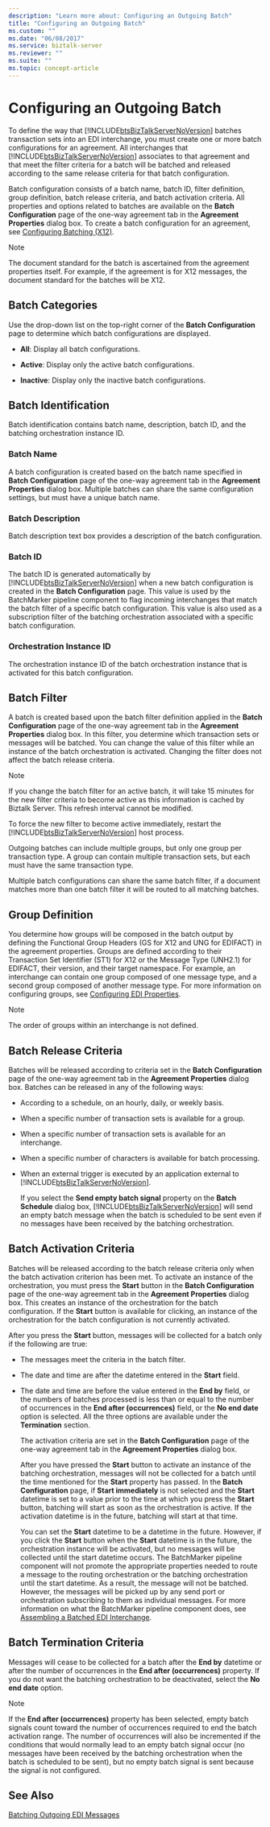 ```yaml
---
description: "Learn more about: Configuring an Outgoing Batch"
title: "Configuring an Outgoing Batch"
ms.custom: ""
ms.date: "06/08/2017"
ms.service: biztalk-server
ms.reviewer: ""
ms.suite: ""
ms.topic: concept-article
---
```

# Configuring an Outgoing Batch
To define the way that [!INCLUDE[btsBizTalkServerNoVersion](../includes/btsbiztalkservernoversion-md.md)] batches transaction sets into an EDI interchange, you must create one or more batch configurations for an agreement. All interchanges that [!INCLUDE[btsBizTalkServerNoVersion](../includes/btsbiztalkservernoversion-md.md)] associates to that agreement and that meet the filter criteria for a batch will be batched and released according to the same release criteria for that batch configuration.  
  
 Batch configuration consists of a batch name, batch ID, filter definition, group definition, batch release criteria, and batch activation criteria. All properties and options related to batches are available on the **Batch Configuration** page of the one-way agreement tab in the **Agreement Properties** dialog box. To create a batch configuration for an agreement, see [Configuring Batching (X12)](../core/configuring-batching-x12.md).  
  
> [!NOTE]
>  The document standard for the batch is ascertained from the agreement properties itself. For example, if the agreement is for X12 messages, the document standard for the batches will be X12.  
  
## Batch Categories  
 Use the drop-down list on the top-right corner of the **Batch Configuration** page to determine which batch configurations are displayed.  
  
-   **All**: Display all batch configurations.  
  
-   **Active**: Display only the active batch configurations.  
  
-   **Inactive**: Display only the inactive batch configurations.  
  
## Batch Identification  
 Batch identification contains batch name, description, batch ID, and the batching orchestration instance ID.  
  
### Batch Name  
 A batch configuration is created based on the batch name specified in **Batch Configuration** page of the one-way agreement tab in the **Agreement Properties** dialog box. Multiple batches can share the same configuration settings, but must have a unique batch name.  
  
### Batch Description  
 Batch description text box provides a description of the batch configuration.  
  
### Batch ID  
 The batch ID is generated automatically by [!INCLUDE[btsBizTalkServerNoVersion](../includes/btsbiztalkservernoversion-md.md)] when a new batch configuration is created in the **Batch Configuration** page. This value is used by the BatchMarker pipeline component to flag incoming interchanges that match the batch filter of a specific batch configuration. This value is also used as a subscription filter of the batching orchestration associated with a specific batch configuration.  
  
### Orchestration Instance ID  
 The orchestration instance ID of the batch orchestration instance that is activated for this batch configuration.  
  
## Batch Filter  
 A batch is created based upon the batch filter definition applied in the **Batch Configuration** page of the one-way agreement tab in the **Agreement Properties** dialog box. In this filter, you determine which transaction sets or messages will be batched. You can change the value of this filter while an instance of the batch orchestration is activated. Changing the filter does not affect the batch release criteria.  
  
> [!NOTE]
>  If you change the batch filter for an active batch, it will take 15 minutes for the new filter criteria to become active as this information is cached by Biztalk Server. This refresh interval cannot be modified.  
> 
>  To force the new filter to become active immediately, restart the [!INCLUDE[btsBizTalkServerNoVersion](../includes/btsbiztalkservernoversion-md.md)] host process.  
  
 Outgoing batches can include multiple groups, but only one group per transaction type. A group can contain multiple transaction sets, but each must have the same transaction type.  
  
 Multiple batch configurations can share the same batch filter, if a document matches more than one batch filter it will be routed to all matching batches.  
  
## Group Definition  
 You determine how groups will be composed in the batch output by defining the Functional Group Headers (GS for X12 and UNG for EDIFACT) in the agreement properties. Groups are defined according to their Transaction Set Identifier (ST1) for X12 or the Message Type (UNH2.1) for EDIFACT, their version, and their target namespace. For example, an interchange can contain one group composed of one message type, and a second group composed of another message type. For more information on configuring groups, see [Configuring EDI Properties](../core/configuring-edi-properties.md).  
  
> [!NOTE]
>  The order of groups within an interchange is not defined.  
  
## Batch Release Criteria  
 Batches will be released according to criteria set in the **Batch Configuration** page of the one-way agreement tab in the **Agreement Properties** dialog box. Batches can be released in any of the following ways:  
  
- According to a schedule, on an hourly, daily, or weekly basis.  
  
- When a specific number of transaction sets is available for a group.  
  
- When a specific number of transaction sets is available for an interchange.  
  
- When a specific number of characters is available for batch processing.  
  
- When an external trigger is executed by an application external to [!INCLUDE[btsBizTalkServerNoVersion](../includes/btsbiztalkservernoversion-md.md)].  
  
  If you select the **Send empty batch signal** property on the **Batch Schedule** dialog box, [!INCLUDE[btsBizTalkServerNoVersion](../includes/btsbiztalkservernoversion-md.md)] will send an empty batch message when the batch is scheduled to be sent even if no messages have been received by the batching orchestration.  
  
## Batch Activation Criteria  
 Batches will be released according to the batch release criteria only when the batch activation criterion has been met. To activate an instance of the orchestration, you must press the **Start** button in the **Batch Configuration** page of the one-way agreement tab in the **Agreement Properties** dialog box. This creates an instance of the orchestration for the batch configuration. If the **Start** button is available for clicking, an instance of the orchestration for the batch configuration is not currently activated.  
  
 After you press the **Start** button, messages will be collected for a batch only if the following are true:  
  
- The messages meet the criteria in the batch filter.  
  
- The date and time are after the datetime entered in the **Start** field.  
  
- The date and time are before the value entered in the **End by** field, or the numbers of batches processed is less than or equal to the number of occurrences in the **End after (occurrences)** field, or the **No end date** option is selected. All the three options are available under the **Termination** section.  
  
  The activation criteria are set in the **Batch Configuration** page of the one-way agreement tab in the **Agreement Properties** dialog box.  
  
  After you have pressed the **Start** button to activate an instance of the batching orchestration, messages will not be collected for a batch until the time mentioned for the **Start** property has passed.  In the **Batch Configuration** page, if **Start immediately** is not selected and the **Start** datetime is set to a value prior to the time at which you press the **Start** button, batching will start as soon as the orchestration is active. If the activation datetime is in the future, batching will start at that time.  
  
  You can set the **Start** datetime to be a datetime in the future. However, if you click the **Start** button when the **Start** datetime is in the future, the orchestration instance will be activated, but no messages will be collected until the start datetime occurs. The BatchMarker pipeline component will not promote the appropriate properties needed to route a message to the routing orchestration or the batching orchestration until the start datetime. As a result, the message will not be batched. However, the messages will be picked up by any send port or orchestration subscribing to them as individual messages. For more information on what the BatchMarker pipeline component does, see [Assembling a Batched EDI Interchange](../core/assembling-a-batched-edi-interchange.md).  
  
## Batch Termination Criteria  
 Messages will cease to be collected for a batch after the **End by** datetime or after the number of occurrences in the **End after (occurrences)** property. If you do not want the batching orchestration to be deactivated, select the **No end date** option.  
  
> [!NOTE]
>  If the **End after (occurrences)** property has been selected, empty batch signals count toward the number of occurrences required to end the batch activation range. The number of occurrences will also be incremented if the conditions that would normally lead to an empty batch signal occur (no messages have been received by the batching orchestration when the batch is scheduled to be sent), but no empty batch signal is sent because the signal is not configured.  
  
## See Also  
 [Batching Outgoing EDI Messages](../core/batching-outgoing-edi-messages.md)
